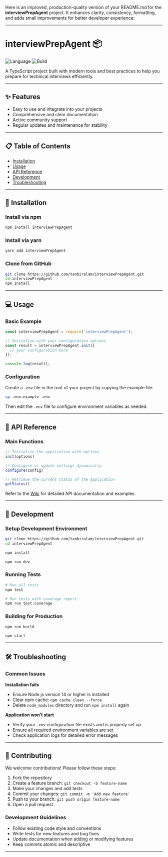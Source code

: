 Here is an improved, production-quality version of your README.md for the **interviewPrepAgent** project. It enhances clarity, consistency, formatting, and adds small improvements for better developer experience:

---

# interviewPrepAgent 📦

![Language](https://img.shields.io/badge/language-TypeScript-orange.svg) ![Build](https://img.shields.io/badge/build-passing-brightgreen.svg)

A TypeScript project built with modern tools and best practices to help you prepare for technical interviews efficiently.

---

## ✨ Features

- Easy to use and integrate into your projects
- Comprehensive and clear documentation
- Active community support
- Regular updates and maintenance for stability

---

## 📋 Table of Contents

- [Installation](#installation)  
- [Usage](#usage)  
- [API Reference](#api-reference)  
- [Development](#development)  
- [Troubleshooting](#troubleshooting)  


---

## 🚀 Installation

### Install via npm

```bash
npm install interviewPrepAgent
```

### Install via yarn

```bash
yarn add interviewPrepAgent
```

### Clone from GitHub

```bash
git clone https://github.com/tanbiralam/interviewPrepAgent.git
cd interviewPrepAgent
npm install
```

---

## 💻 Usage

### Basic Example

```javascript
const interviewPrepAgent = require('interviewPrepAgent');

// Initialize with your configuration options
const result = interviewPrepAgent.init({
  // your configuration here
});

console.log(result);
```

### Configuration

Create a `.env` file in the root of your project by copying the example file:

```bash
cp .env.example .env
```

Then edit the `.env` file to configure environment variables as needed.

---

## 📖 API Reference

### Main Functions

```javascript
// Initialize the application with options
init(options)

// Configure or update settings dynamically
configure(config)

// Retrieve the current status of the application
getStatus()
```

Refer to the [Wiki](https://github.com/tanbiralam/interviewPrepAgent/wiki) for detailed API documentation and examples.

---

## 🔧 Development

### Setup Development Environment

```bash
git clone https://github.com/tanbiralam/interviewPrepAgent.git
cd interviewPrepAgent

npm install

npm run dev
```

### Running Tests

```bash
# Run all tests
npm test

# Run tests with coverage report
npm run test:coverage
```

### Building for Production

```bash
npm run build

npm start
```

---

## 🛠️ Troubleshooting

### Common Issues

**Installation fails**  
- Ensure Node.js version 14 or higher is installed  
- Clear npm cache: `npm cache clean --force`  
- Delete `node_modules` directory and run `npm install` again  

**Application won’t start**  
- Verify your `.env` configuration file exists and is properly set up  
- Ensure all required environment variables are set  
- Check application logs for detailed error messages  

---

## 🤝 Contributing

We welcome contributions! Please follow these steps:

1. Fork the repository  
2. Create a feature branch: `git checkout -b feature-name`  
3. Make your changes and add tests  
4. Commit your changes: `git commit -m 'Add new feature'`  
5. Push to your branch: `git push origin feature-name`  
6. Open a pull request  

### Development Guidelines

- Follow existing code style and conventions  
- Write tests for new features and bug fixes  
- Update documentation when adding or modifying features  
- Keep commits atomic and descriptive  


---

